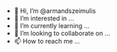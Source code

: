 - 👋 Hi, I’m @armandszeimulis
- 👀 I’m interested in ...
- 🌱 I’m currently learning ...
- 💞️ I’m looking to collaborate on ...
- 📫 How to reach me ...

<!---
armandszeimulis/armandszeimulis is a ✨ special ✨ repository because its `README.md` (this file) appears on your GitHub profile.
You can click the Preview link to take a look at your changes.
--->
